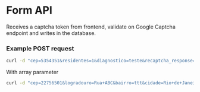 # Form API

Receives a captcha token from frontend, validate on Google Captcha endpoint and writes in the database.

### Example POST request

```bash
curl -d "cep=5354351&residentes=1&diagnostico=teste&recaptcha_response=03AGddagsdgja" -X POST http://localhost:8080/validate

```

With array parameter

```bash
curl -d "cep=22756501&logradouro=Rua+ABC&bairro=ttt&cidade=Rio+de+Janeiro&estado=RJ&residentes=7&sintomas%5B%5D=Febre&sintomas%5B%5D=Tosse&sintomas%5B%5D=NauseaEVomito&sintomas%5B%5D=PerdaDeOlfato&sintomas%5B%5D=PerdaDePaladar&diagnostico=teste&recaptcha_response=7f8sbewq" -X POST http://localhost:8080/validate
```

